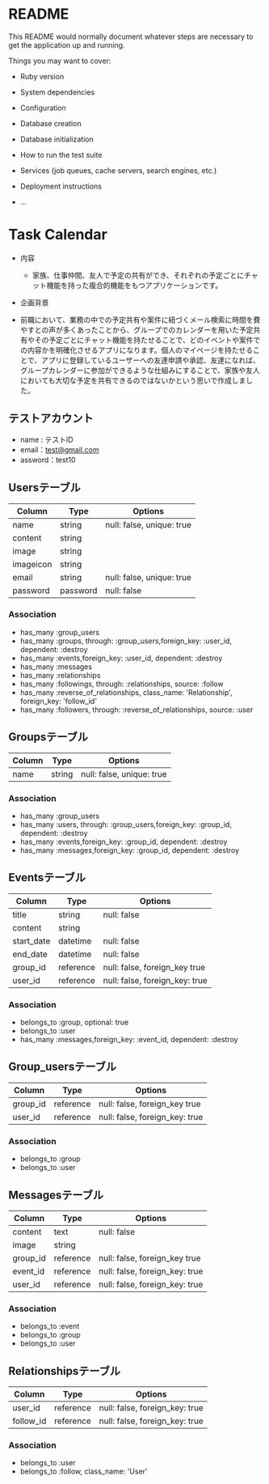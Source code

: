 # README

This README would normally document whatever steps are necessary to get the
application up and running.

Things you may want to cover:

* Ruby version

* System dependencies

* Configuration

* Database creation

* Database initialization

* How to run the test suite

* Services (job queues, cache servers, search engines, etc.)

* Deployment instructions

* ...
# Task Calendar
- 内容
  - 家族、仕事仲間、友人で予定の共有ができ、それぞれの予定ごとにチャット機能を持った複合的機能をもつアプリケーションです。

- 企画背景
 - 前職において、業務の中での予定共有や案件に紐づくメール検索に時間を費やすとの声が多くあったことから、グループでのカレンダーを用いた予定共有やその予定ごとにチャット機能を持たせることで、どのイベントや案件での内容かを明確化させるアプリになります。個人のマイページを持たせることで、アプリに登録しているユーザーへの友達申請や承認、友達になれば、グループカレンダーに参加ができるような仕組みにすることで、家族や友人においても大切な予定を共有できるのではないかという思いで作成しました。

## テストアカウント
- name : テストID
- email：test@gmail.com
- assword：test10

## Usersテーブル
|Column|Type|Options|
|------|----|-------|
|name|string|null: false, unique: true|
|content|string|
|image|string|
|imageicon|string|
|email|string|null: false, unique: true|
|password|password|null: false|

### Association
- has_many :group_users
- has_many :groups, through: :group_users,foreign_key: :user_id, dependent: :destroy
- has_many :events,foreign_key: :user_id, dependent: :destroy
- has_many :messages
- has_many :relationships
- has_many :followings, through: :relationships, source: :follow
- has_many :reverse_of_relationships, class_name: 'Relationship', foreign_key: 'follow_id'
- has_many :followers, through: :reverse_of_relationships, source: :user

## Groupsテーブル
|Column|Type|Options|
|------|----|-------|
|name|string|null: false, unique: true|

### Association
- has_many :group_users
- has_many :users, through: :group_users,foreign_key: :group_id, dependent: :destroy
- has_many :events,foreign_key: :group_id, dependent: :destroy
- has_many :messages,foreign_key: :group_id, dependent: :destroy

## Eventsテーブル
|Column|Type|Options|
|------|----|-------|
|title|string|null: false|
|content|string|
|start_date|datetime|null: false|
|end_date|datetime|null: false|
|group_id|reference|null: false, foreign_key true|
|user_id|reference|null: false, foreign_key: true|

### Association
- belongs_to :group, optional: true
- belongs_to :user
- has_many :messages,foreign_key: :event_id, dependent: :destroy

## Group_usersテーブル
|Column|Type|Options|
|------|----|-------|
|group_id|reference|null: false, foreign_key true|
|user_id|reference|null: false, foreign_key: true|

### Association
- belongs_to :group
- belongs_to :user

## Messagesテーブル
|Column|Type|Options|
|------|----|-------|
|content|text|null: false|
|image|string|
|group_id|reference|null: false, foreign_key true|
|event_id|reference|null: false, foreign_key: true|
|user_id|reference|null: false, foreign_key: true|

### Association
- belongs_to :event
- belongs_to :group
- belongs_to :user

## Relationshipsテーブル
|Column|Type|Options|
|------|----|-------|
|user_id|reference|null: false, foreign_key: true|
|follow_id|reference|null: false, foreign_key: true|

### Association
- belongs_to :user
- belongs_to :follow, class_name: 'User'
